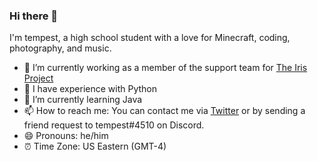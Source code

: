 ### Hi there 👋

I'm tempest, a high school student with a love for Minecraft, coding, photography, and music.

- 🔭 I’m currently working as a member of the support team for [The Iris Project](https://irisshaders.net/)
- 🧠 I have experience with Python
- 🌱 I’m currently learning Java
- 📫 How to reach me: You can contact me via [Twitter](https://twitter.com/t_empest_) or by sending a friend request to tempest#4510 on Discord.
- 😄 Pronouns: he/him
- ⏰ Time Zone: US Eastern (GMT-4)
